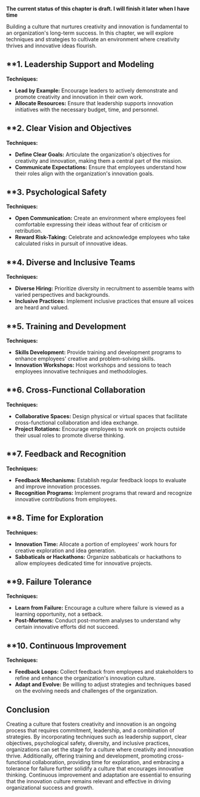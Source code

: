 **The current status of this chapter is draft. I will finish it later when I have time**

Building a culture that nurtures creativity and innovation is fundamental to an organization's long-term success. In this chapter, we will explore techniques and strategies to cultivate an environment where creativity thrives and innovative ideas flourish.

\*\*1. **Leadership Support and Modeling**
------------------------------------------

**Techniques:**

* **Lead by Example:** Encourage leaders to actively demonstrate and promote creativity and innovation in their own work.
* **Allocate Resources:** Ensure that leadership supports innovation initiatives with the necessary budget, time, and personnel.

\*\*2. **Clear Vision and Objectives**
--------------------------------------

**Techniques:**

* **Define Clear Goals:** Articulate the organization's objectives for creativity and innovation, making them a central part of the mission.
* **Communicate Expectations:** Ensure that employees understand how their roles align with the organization's innovation goals.

\*\*3. **Psychological Safety**
-------------------------------

**Techniques:**

* **Open Communication:** Create an environment where employees feel comfortable expressing their ideas without fear of criticism or retribution.
* **Reward Risk-Taking:** Celebrate and acknowledge employees who take calculated risks in pursuit of innovative ideas.

\*\*4. **Diverse and Inclusive Teams**
--------------------------------------

**Techniques:**

* **Diverse Hiring:** Prioritize diversity in recruitment to assemble teams with varied perspectives and backgrounds.
* **Inclusive Practices:** Implement inclusive practices that ensure all voices are heard and valued.

\*\*5. **Training and Development**
-----------------------------------

**Techniques:**

* **Skills Development:** Provide training and development programs to enhance employees' creative and problem-solving skills.
* **Innovation Workshops:** Host workshops and sessions to teach employees innovative techniques and methodologies.

\*\*6. **Cross-Functional Collaboration**
-----------------------------------------

**Techniques:**

* **Collaborative Spaces:** Design physical or virtual spaces that facilitate cross-functional collaboration and idea exchange.
* **Project Rotations:** Encourage employees to work on projects outside their usual roles to promote diverse thinking.

\*\*7. **Feedback and Recognition**
-----------------------------------

**Techniques:**

* **Feedback Mechanisms:** Establish regular feedback loops to evaluate and improve innovation processes.
* **Recognition Programs:** Implement programs that reward and recognize innovative contributions from employees.

\*\*8. **Time for Exploration**
-------------------------------

**Techniques:**

* **Innovation Time:** Allocate a portion of employees' work hours for creative exploration and idea generation.
* **Sabbaticals or Hackathons:** Organize sabbaticals or hackathons to allow employees dedicated time for innovative projects.

\*\*9. **Failure Tolerance**
----------------------------

**Techniques:**

* **Learn from Failure:** Encourage a culture where failure is viewed as a learning opportunity, not a setback.
* **Post-Mortems:** Conduct post-mortem analyses to understand why certain innovative efforts did not succeed.

\*\*10. **Continuous Improvement**
----------------------------------

**Techniques:**

* **Feedback Loops:** Collect feedback from employees and stakeholders to refine and enhance the organization's innovation culture.
* **Adapt and Evolve:** Be willing to adjust strategies and techniques based on the evolving needs and challenges of the organization.

**Conclusion**
--------------

Creating a culture that fosters creativity and innovation is an ongoing process that requires commitment, leadership, and a combination of strategies. By incorporating techniques such as leadership support, clear objectives, psychological safety, diversity, and inclusive practices, organizations can set the stage for a culture where creativity and innovation thrive. Additionally, offering training and development, promoting cross-functional collaboration, providing time for exploration, and embracing a tolerance for failure further solidify a culture that encourages innovative thinking. Continuous improvement and adaptation are essential to ensuring that the innovation culture remains relevant and effective in driving organizational success and growth.
